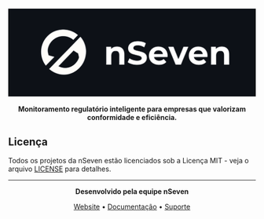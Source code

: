<div align="center">

![nSeven Logo](nSeven-Logo-readme.png)

**Monitoramento regulatório inteligente para empresas que valorizam conformidade e eficiência.**
</div>

## Licença

Todos os projetos da nSeven estão licenciados sob a Licença MIT - veja o arquivo [LICENSE](LICENSE) para detalhes.

---

<div align="center">

**Desenvolvido pela equipe nSeven**

[Website](https://nseven.vercel.app) • [Documentação](https://nseven.vercel.app/docs) • [Suporte](https://nseven.vercel.app/support)

</div>
